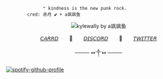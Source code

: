                   ❝ kindness is the new punk rock.
            cred: 赤月 💕 + a飒飒鱼
<p align="center">
  <img src="https://media.discordapp.net/attachments/905483080641417281/1398588840846954559/azZlSjJrYkg3YzNaNmJLK1d0UVlSSEFaWUxqdmhFYWpUbmswTlh6aisvdz0.jpg?ex=6885e8dc&is=6884975c&hm=030c0fad54306551668f2453eb1f684369eff9a44355b25776ae07300e20f76c&=&format=webp&width=1353&height=837" alt="kylewally by a飒飒鱼"/>
</p>
<p align=center><a href=https://gotham.crd.co>𝘊𝘈𝘙𝘙𝘋</a> ㅤㅤ🦇ㅤㅤ <a href=https://discord.com/users/711223236880236585/>𝘋𝘐𝘚𝘊𝘖𝘙𝘋</a> ㅤㅤ🦇ㅤㅤ <a href=https://x.com/anxagrs>𝘛𝘞𝘐𝘛𝘛𝘌𝘙</a> </p>
<p align=center>──── ↭༒↭ ────</a> </p>

[![spotify-github-profile](https://spotify-github-profile.kittinanx.com/api/view?uid=xiodtyohsqxh1d8aejzoivtzz&cover_image=true&theme=novatorem&show_offline=false&background_color=000000&interchange=false&bar_color=a6e17f&bar_color_cover=true)](https://github.com/kittinan/spotify-github-profile)
